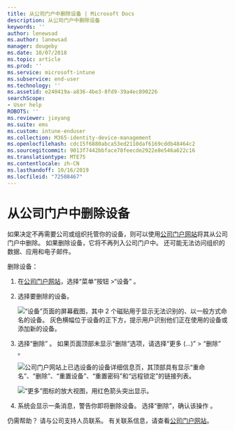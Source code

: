 ```yaml
---
title: 从公司门户中删除设备 | Microsoft Docs
description: 从公司门户中删除设备
keywords: ''
author: lenewsad
ms.author: lanewsad
manager: dougeby
ms.date: 10/07/2018
ms.topic: article
ms.prod: ''
ms.service: microsoft-intune
ms.subservice: end-user
ms.technology: ''
ms.assetid: e240419a-a836-4be3-8fd9-39a4ec890226
searchScope:
- User help
ROBOTS: ''
ms.reviewer: jieyang
ms.suite: ems
ms.custom: intune-enduser
ms.collection: M365-identity-device-management
ms.openlocfilehash: cdc15f6880abca53ed2110daf6169cddb48464c2
ms.sourcegitcommit: 9013f7442bbface78feecde2922e8e546a622c16
ms.translationtype: MTE75
ms.contentlocale: zh-CN
ms.lasthandoff: 10/16/2019
ms.locfileid: "72508467"
---
```

# <a name="remove-your-device-from-the-company-portal"></a>从公司门户中删除设备

如果决定不再需要公司或组织托管你的设备，则可以使用[公司门户网站](https://go.microsoft.com/fwlink/?linkid=2010980)将其从公司门户中删除。 如果删除设备，它将不再列入公司门户中。 还可能无法访问组织的数据、应用和电子邮件。

删除设备：

1. 在[公司门户网站](https://portal.manage.microsoft.com)，选择“菜单”按钮 >“设备”   。  

2. 选择要删除的设备。  

    ![“设备”页面的屏幕截图，其中 2 个磁贴用于显示无法识别的、以一般方式命名的设备。 灰色横幅位于设备的正下方，提示用户识别他们正在使用的设备或添加新的设备。](./media/rename-reset-device-step2-1808.png) 

3. 选择“删除”  。 如果页面顶部未显示“删除”选项，请选择“更多 (…)” > “删除”   。  

   ![公司门户网站上已选设备的设备详细信息页，其顶部具有显示“重命名”、“删除”、“重置设备”、“重置密码”和“远程锁定”的链接列表。 ](./media/rename-reset-device-1808.png)  
  

    ![“更多”图标的放大视图，用红色箭头突出显示。](./media/rename-reset-device-step3-more-1808.png)   

4. 系统会显示一条消息，警告你即将删除设备。 选择“删除”，确认该操作  。  

仍需帮助？ 请与公司支持人员联系。 有关联系信息，请查看[公司门户网站](https://go.microsoft.com/fwlink/?linkid=2010980)。
